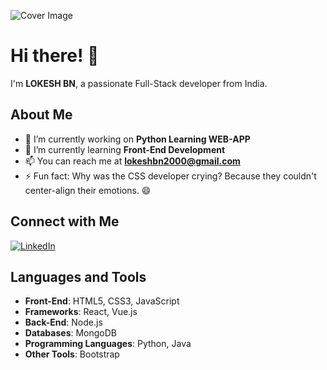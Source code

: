 ![Cover Image](https://marketsplash.com/content/images/2023/09/MarketSplash-PROGRAMMING-Cover-17--1--2.jpg)

# Hi there! 👋
I'm **LOKESH BN**, a passionate Full-Stack developer from India.

## About Me
- 🔭 I’m currently working on **Python Learning WEB-APP**
- 🌱 I’m currently learning **Front-End Development**
- 📫 You can reach me at **lokeshbn2000@gmail.com**
- ⚡ Fun fact: Why was the CSS developer crying? Because they couldn't center-align their emotions. 😄

## Connect with Me
[![LinkedIn](https://raw.githubusercontent.com/rahuldkjain/github-profile-readme-generator/master/src/images/icons/Social/linked-in-alt.svg)](https://www.linkedin.com/in/lokeshbn/)

## Languages and Tools
- **Front-End**: HTML5, CSS3, JavaScript
- **Frameworks**: React, Vue.js
- **Back-End**: Node.js
- **Databases**: MongoDB
- **Programming Languages**: Python, Java
- **Other Tools**: Bootstrap

